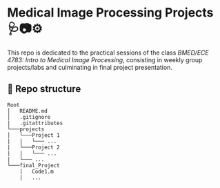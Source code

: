 # Medical Image Processing Projects 🩺📷⚙️

This repo is dedicated to the practical sessions of the class *BMED/ECE 4783: Intro to Medical Image Processing*, consisting in weekly group projects/labs and culminating in final project presentation. 

## 📁 Repo structure
```
Root
│   README.md
│   .gitignore
|   .gitattributes
└───projects
│   └───Project 1
|   |   └─── ...
|   └───Project 2
|   |   └─── ...
|   └─── ...   
└───final_Project
    |   Code1.m
    |   ...
```
